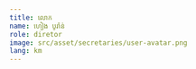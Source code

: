 ```yaml
---
title: លោក
name: ហៀង បូរ៉ាន់
role: diretor
image: src/asset/secretaries/user-avatar.png
lang: km
---
```

